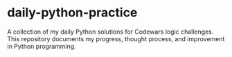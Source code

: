 # daily-python-practice
A collection of my daily Python solutions for Codewars logic challenges. This repository documents my progress, thought process, and improvement in Python programming.
